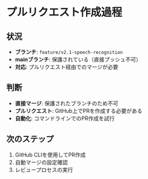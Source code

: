 # プルリクエスト作成過程

## 状況
- **ブランチ**: `feature/v2.1-speech-recognition`
- **mainブランチ**: 保護されている（直接プッシュ不可）
- **対応**: プルリクエスト経由でのマージが必要

## 判断
- **直接マージ**: 保護されたブランチのため不可
- **プルリクエスト**: GitHub上でPRを作成する必要がある
- **自動化**: コマンドラインでのPR作成を試行

## 次のステップ
1. GitHub CLIを使用してPR作成
2. 自動マージの設定確認
3. レビュープロセスの実行
